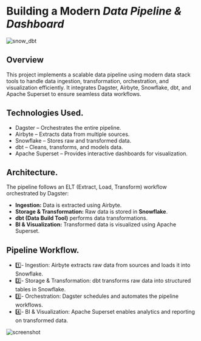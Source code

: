 # Building a Modern _Data Pipeline & Dashboard_ 
![snow_dbt](https://github.com/user-attachments/assets/3a9a634f-faeb-4469-b9b3-7402db1ef97f)

## Overview
This project implements a scalable data pipeline using modern data stack tools to handle data ingestion, transformation, orchestration, and visualization efficiently.
It integrates Dagster, Airbyte, Snowflake, dbt, and Apache Superset to ensure seamless data workflows.

## Technologies Used.
+ Dagster – Orchestrates the entire pipeline.
+ Airbyte – Extracts data from multiple sources.
+ Snowflake – Stores raw and transformed data.
+ dbt – Cleans, transforms, and models data.
+ Apache Superset – Provides interactive dashboards for visualization.

## Architecture.
The pipeline follows an ELT (Extract, Load, Transform) workflow orchestrated by Dagster:
- **Ingestion:** Data is extracted using Airbyte.
- **Storage & Transformation:** Raw data is stored in **Snowflake**.
- **dbt (Data Build Tool)** performs data transformations.
- **BI & Visualization:** Transformed data is visualized using Apache Superset.

## Pipeline Workflow.
+ 1️⃣- Ingestion: Airbyte extracts raw data from sources and loads it into Snowflake.
+ 2️⃣- Storage & Transformation: dbt transforms raw data into structured tables in Snowflake.
+ 3️⃣- Orchestration: Dagster schedules and automates the pipeline workflows.
+ 4️⃣- BI & Visualization: Apache Superset enables analytics and reporting on transformed data.


![screenshot](https://github.com/user-attachments/assets/41f28f2f-e702-42f3-a96d-a7227d1e8e03)
